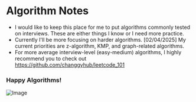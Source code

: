 # Algorithm Notes
- I would like to keep this place for me to put algorithms commonly tested on interviews. These are either things I know or I need more practice.
- Currently I'll be more focusing on harder algorithms. [02/04/2025] My current priorities are z-algorithm, KMP, and graph-related algorithms.
- For more average interview-level (easy-medium) algorithms, I highly recommend you to check out https://github.com/changgyhub/leetcode_101
### Happy Algorithms!
![Image](https://pbs.twimg.com/media/GhpjOP6aQAANLBG?format=jpg&name=large)
